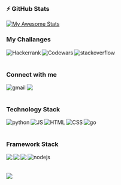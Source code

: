 ### :zap: GitHub Stats
[![My Awesome Stats](https://awesome-github-stats.azurewebsites.net/user-stats/konerjonlar?cardType=github&theme=tokyonight&Ring=1A19FF)](https://git.io/awesome-stats-card)

### My Challanges

[<img align="left" alt="Hackerrank" src="https://img.shields.io/badge/Hackerrank-white?style=for-the-badge&logo=hackerrank&logoColor=#1ba94c" />][hackerrank]
[<img align="left" alt="Codewars" src="https://img.shields.io/badge/Codewars-black?style=for-the-badge&logo=codewars&logoColor=red" />][codewars]
[<img align="left" alt="stackoverflow" src="https://img.shields.io/badge/Stack_Overflow-orange?style=for-the-badge&logo=stack-overflow&logoColor=black" />][stackoverflow]  

<br> 
<br>   

### Connect with me 

[<img align="left" alt="gmail" src="https://img.shields.io/badge/Gmail-D14836?style=for-the-badge&logo=gmail&logoColor=white" />][gmail]
[<img align="left" src="https://img.shields.io/badge/LinkedIn-0077B5?style=for-the-badge&logo=linkedin&logoColor=white" />][in]  

<br> 
<br>   

### Technology Stack 

<img align="left" alt="python" src="https://img.shields.io/badge/Python-FFD43B?style=for-the-badge&logo=python&logoColor=darkgreen" />
<img align="left" alt="JS" src="https://img.shields.io/badge/JavaScript-F7DF1E?style=for-the-badge&logo=javascript&logoColor=black" />
<img align="left" alt="HTML" src="https://img.shields.io/badge/HTML5-E34F26?style=for-the-badge&logo=html5&logoColor=white" />
<img align="left" alt="CSS" src="https://img.shields.io/badge/CSS3-1572B6?style=for-the-badge&logo=css3&logoColor=white" />
<img align="left" alt="go" src="https://img.shields.io/badge/Go-00ADD8?style=for-the-badge&logo=go&logoColor=white" />   
  
<br> 
<br>   

### Framework Stack  

<img align="left" src="https://img.shields.io/badge/DJANGO-REST-ff1709?style=for-the-badge&logo=django&logoColor=white&color=ff1709&labelColor=gray" />
<img align="left" src="https://img.shields.io/badge/React-20232A?style=for-the-badge&logo=react&logoColor=61DAFB" />
<img align="left" src="https://img.shields.io/badge/Django-092E20?style=for-the-badge&logo=django&logoColor=w" />
<img align="left" alt="nodejs" src="https://img.shields.io/badge/Node.js-339933?style=for-the-badge&logo=nodedotjs&logoColor=white" />  

<br>
<br>
<br>
  

<img align="center" src="https://github-readme-stats.vercel.app/api/top-langs?username=konerjonlar&show_icons=true&theme=dark&locale=en&layout=compact"/>


[codewars]: https://www.codewars.com/users/konerjonlar
[hackerrank]: https://www.hackerrank.com/orhancansu98
[stackoverflow]: https://stackoverflow.com/users/15897604/konerjonlar
[gmail]: mailto:orhancansu98@gmail.com
[in]: https://www.linkedin.com/in/orhan-cansu/
